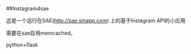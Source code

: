 ##Instagram4sae


这是一个运行在SAE(http://sae.sinapp.com) 上的基于Instagram API的小应用

需要在sae启用memcached。

python+flask